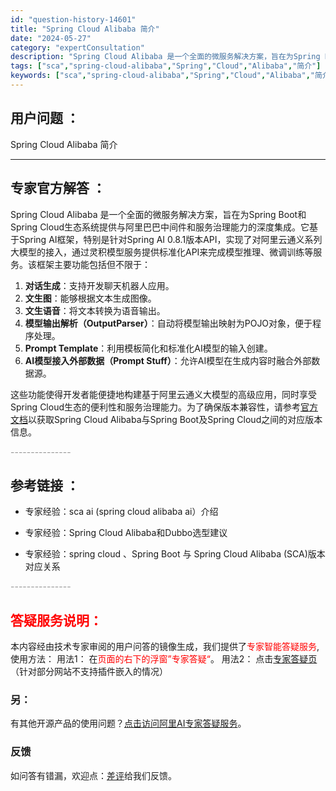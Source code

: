 ```yaml
---
id: "question-history-14601"
title: "Spring Cloud Alibaba 简介"
date: "2024-05-27"
category: "expertConsultation"
description: "Spring Cloud Alibaba 是一个全面的微服务解决方案，旨在为Spring Boot和Spring Cloud生态系统提供与阿里巴巴中间件和服务治理能力的深度集成。它基于Spring AI框架，特别是针对Spring AI 0.8.1版本API，实现了对阿里云通义系列大模型的接入，通过"
tags: ["sca","spring-cloud-alibaba","Spring","Cloud","Alibaba","简介"]
keywords: ["sca","spring-cloud-alibaba","Spring","Cloud","Alibaba","简介"]
---
```


## 用户问题 ： 
 Spring Cloud Alibaba 简介  

---------------
## 专家官方解答 ：

Spring Cloud Alibaba 是一个全面的微服务解决方案，旨在为Spring Boot和Spring Cloud生态系统提供与阿里巴巴中间件和服务治理能力的深度集成。它基于Spring AI框架，特别是针对Spring AI 0.8.1版本API，实现了对阿里云通义系列大模型的接入，通过灵积模型服务提供标准化API来完成模型推理、微调训练等服务。该框架主要功能包括但不限于：

1. **对话生成**：支持开发聊天机器人应用。
2. **文生图**：能够根据文本生成图像。
3. **文生语音**：将文本转换为语音输出。
4. **模型输出解析（OutputParser）**：自动将模型输出映射为POJO对象，便于程序处理。
5. **Prompt Template**：利用模板简化和标准化AI模型的输入创建。
6. **AI模型接入外部数据（Prompt Stuff）**：允许AI模型在生成内容时融合外部数据源。

这些功能使得开发者能便捷地构建基于阿里云通义大模型的高级应用，同时享受Spring Cloud生态的便利性和服务治理能力。为了确保版本兼容性，请参考[官方文档](https://sca.aliyun.com/docs/2023/overview/version-explain/)以获取Spring Cloud Alibaba与Spring Boot及Spring Cloud之间的对应版本信息。


<font color="#949494">---------------</font> 


## 参考链接 ：

* 专家经验：sca ai (spring cloud alibaba ai）介绍 
 
 * 专家经验：Spring Cloud Alibaba和Dubbo选型建议 
 
 * 专家经验：spring cloud 、Spring Boot 与 Spring Cloud Alibaba (SCA)版本对应关系 


 <font color="#949494">---------------</font> 
 


## <font color="#FF0000">答疑服务说明：</font> 

本内容经由技术专家审阅的用户问答的镜像生成，我们提供了<font color="#FF0000">专家智能答疑服务</font>,使用方法：
用法1： 在<font color="#FF0000">页面的右下的浮窗”专家答疑“</font>。
用法2： 点击[专家答疑页](https://answer.opensource.alibaba.com/docs/intro)（针对部分网站不支持插件嵌入的情况）
### 另：


有其他开源产品的使用问题？[点击访问阿里AI专家答疑服务](https://answer.opensource.alibaba.com/docs/intro)。
### 反馈
如问答有错漏，欢迎点：[差评](https://ai.nacos.io/user/feedbackByEnhancerGradePOJOID?enhancerGradePOJOId=14608)给我们反馈。
